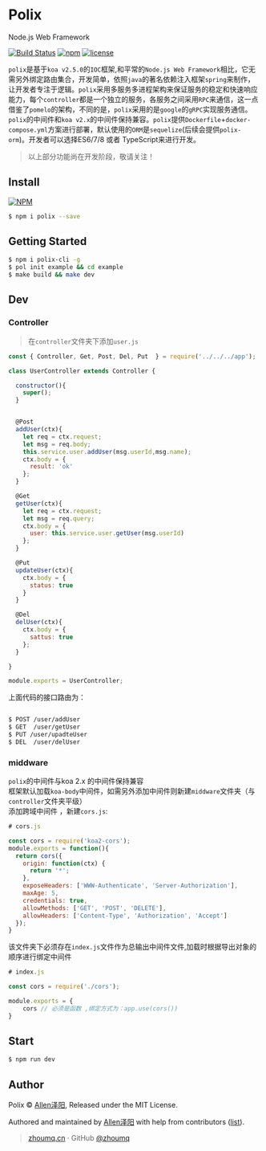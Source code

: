 # Polix

Node.js Web Framework

[![Build Status](https://travis-ci.org/zhoumingque/polix.svg?branch=master)](https://travis-ci.org/zhoumingque/polix)
[![npm](https://img.shields.io/npm/v/npm.svg)](https://www.npmjs.com/package/polix)
[![license](https://img.shields.io/github/license/mashape/apistatus.svg)](https://www.npmjs.com/package/polix)

`polix`是基于`koa v2.5.0`的`IOC`框架,和平常的`Node.js Web Framework`相比，它无需另外绑定路由集合，开发简单，依照`java`的著名依赖注入框架`spring`来制作，让开发者专注于逻辑。`polix`采用多服务多进程架构来保证服务的稳定和快速响应能力，每个`controller`都是一个独立的服务，各服务之间采用`RPC`来通信，这一点借鉴了`pomelo`的架构，不同的是，`polix`采用的是`google`的`gRPC`实现服务通信。`polix`的中间件和`koa v2.x`的中间件保持兼容。`polix`提供`Dockerfile`+`docker-compose.yml`方案进行部署，默认使用的`ORM`是`sequelize`(后续会提供`polix-orm`)。开发者可以选择ES6/7/8 或者 TypeScript来进行开发。

> 以上部分功能尚在开发阶段，敬请关注！

## Install 

[![NPM](https://nodei.co/npm/polix.png?compact=true)](https://nodei.co/npm/polix/)

```bash
$ npm i polix --save
```

## Getting Started
```bash
$ npm i polix-cli -g
$ pol init example && cd example
$ make build && make dev
```

## Dev
### Controller
> 在`controller`文件夹下添加`user.js`
```javascript
const { Controller, Get, Post, Del, Put  } = require('../../../app');

class UserController extends Controller {

  constructor(){
    super();
  }


  @Post
  addUser(ctx){
    let req = ctx.request;
    let msg = req.body;
    this.service.user.addUser(msg.userId,msg.name);
    ctx.body = {
      result: 'ok'
    };
  }

  @Get
  getUser(ctx){
    let req = ctx.request;
    let msg = req.query;
    ctx.body = {
      user: this.service.user.getUser(msg.userId)
    };
  }

  @Put
  updateUser(ctx){
    ctx.body = {
      status: true
    }
  }

  @Del
  delUser(ctx){
    ctx.body = {
      sattus: true
    };
  }

}

module.exports = UserController;
```

上面代码的接口路由为：
```bash

$ POST /user/addUser
$ GET  /user/getUser
$ PUT /user/upadteUser
$ DEL  /user/delUser

```

### middware
`polix`的中间件与koa 2.x 的中间件保持兼容  
框架默认加载`koa-body`中间件，如需另外添加中间件则新建`middware`文件夹（与`controller`文件夹平级）  
添加跨域中间件 ，新建`cors.js`:  
```javascript
# cors.js

const cors = require('koa2-cors');
module.exports = function(){
  return cors({
    origin: function(ctx) {
      return '*';
    },
    exposeHeaders: ['WWW-Authenticate', 'Server-Authorization'],
    maxAge: 5,
    credentials: true,
    allowMethods: ['GET', 'POST', 'DELETE'],
    allowHeaders: ['Content-Type', 'Authorization', 'Accept']
  });
}
```
该文件夹下必须存在`index.js`文件作为总输出中间件文件,加载时根据导出对象的顺序进行绑定中间件

```javascript
# index.js

const cors = require('./cors');

module.exports = {
    cors // 必须是函数 ,绑定方式为：app.use(cors())
}
```

## Start

```bash
$ npm run dev
```

## Author
Polix © [Allen泽阳](https://github.com/zhoumingque), Released under the MIT License.  

Authored and maintained by [Allen泽阳](https://github.com/zhoumingque) with help from contributors ([list](https://github.com/zhoumingque/polix/graphs/contributors)).
> [zhoumq.cn](http://git.zhoumq.cn) · GitHub [@zhoumq](https://github.com/zhoumingque)
